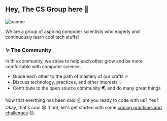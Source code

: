 ## Hey, The CS Group here 👋

![banner](https://user-images.githubusercontent.com/46030248/138383296-34a2cda2-95c7-42ce-961d-b2fec1d610b2.png)

We are a group of aspiring computer scientists who eagerly and continuously learn cool tech stuffs!

### ✨ The Community

In this community, we strive to help each other grow and be more comfortable with computer science.

- Guide each other to the path of mastery of our crafts 🔥
- Discuss technology, practices, and other interests 💡
- Contribute to the open source community 🌏 and do many great things

Now that everthing has been said ☝️, are you ready to code with us? Yes? Okay, that's cool 😎 If not, let's get started with some [coding practices and challenges](https://github.com/thecsgroup/challenges) 😉.
